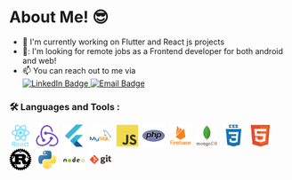 <h1>About Me! 😎</h1>

- 🔭 I'm currently working on Flutter and React js  projects
- 🤔: I'm looking for remote jobs as a Frontend developer for both android and web!
- 📫 You can reach out to me via
    <div id="badges">
      <a href="https://www.linkedin.com/in/bisrat-yenehun-479454214/" target="_blank">
        <img src="https://img.shields.io/badge/LinkedIn-blue?style=for-the-badge&logoColor=white" alt="LinkedIn Badge"/>
      </a>
      <a href="mailto:bisrat2007manu@gmail.com" target="_blank">
        <img src="https://img.shields.io/badge/Email-blue?style=for-the-badge&logoColor=white" alt="Email Badge"/>
      </a>
    </div>
  
### :hammer_and_wrench: Languages and Tools :
<div>

  <img src="https://github.com/devicons/devicon/blob/master/icons/react/react-original-wordmark.svg" title="React" alt="React" width="40" height="40"/>&nbsp;
  <img src="https://github.com/devicons/devicon/blob/master/icons/redux/redux-original.svg" title="React-Redux" alt="React-Redux" width="40" height="40"/>&nbsp;
  <img src="https://github.com/devicons/devicon/blob/master/icons/flutter/flutter-original.svg" title="Flutter" alt="Flutter" width="40" height="40"/>&nbsp;
  <img src="https://github.com/devicons/devicon/blob/master/icons/mysql/mysql-original-wordmark.svg" title="MySQL"  alt="MySQL" width="40" height="40"/>&nbsp;
  <img src="https://github.com/devicons/devicon/blob/master/icons/javascript/javascript-original.svg" title="JavaScript" alt="JavaScript" width="40" height="40"/>&nbsp;
  <img src="https://github.com/devicons/devicon/blob/master/icons/php/php-original.svg" title="PHP" alt="PHP" width="40" height="40"/>&nbsp;
  <img src="https://github.com/devicons/devicon/blob/master/icons/firebase/firebase-plain-wordmark.svg" title="Firebase" alt="Firebase" width="40" height="40"/>&nbsp;
  <img src="https://github.com/devicons/devicon/blob/master/icons/mongodb/mongodb-original-wordmark.svg" title="Mongodb"  alt="Mongodb" width="40" height="40"/>&nbsp;
  <img src="https://github.com/devicons/devicon/blob/master/icons/css3/css3-plain-wordmark.svg"  title="CSS3" alt="CSS" width="40" height="40"/>&nbsp;
  <img src="https://github.com/devicons/devicon/blob/master/icons/html5/html5-original.svg" title="HTML5" alt="HTML" width="40" height="40"/>&nbsp;
  <img src="https://github.com/devicons/devicon/blob/master/icons/rust/rust-plain.svg" title="Rust" alt="Rust" width="40" height="40"/>&nbsp;
  <img src="https://github.com/devicons/devicon/blob/master/icons/python/python-original.svg" title="Python" alt="Python" width="40" height="40"/>&nbsp;
  <img src="https://github.com/devicons/devicon/blob/master/icons/nodejs/nodejs-original-wordmark.svg" title="NodeJS" alt="NodeJS" width="40" height="40"/>&nbsp;
  <img src="https://github.com/devicons/devicon/blob/master/icons/git/git-original-wordmark.svg" title="Git" alt="Git" width="40" height="40"/>&nbsp;
 </div>

   
<!-- ## GitHub Stats! 📊 -->
  
<!-- | <a href="https://github.com/bisraty/github-readme-stats"><img align="center" src="https://github-readme-stats.vercel.app/api?username=bisraty&show_icons=true&include_all_commits=true&theme=buefy&hide_border=true" alt="Anurag's github stats" /></a> | <a href="https://github.com/bisraty/github-readme-stats"><img align="center" src="https://github-readme-stats.vercel.app/api/top-langs/?username=bisraty&layout=compact&theme=buefy&hide_border=true" /></a> | -->
<!-- | ------------- | ------------- | -->
